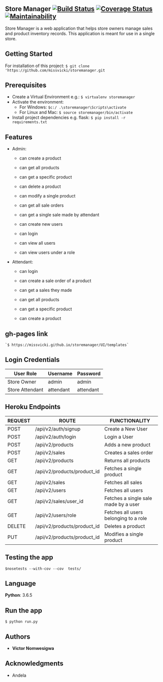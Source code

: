 ## Store Manager [![Build Status](https://travis-ci.org/missvicki/storemanager.svg?branch=feature)](https://travis-ci.org/missvicki/storemanager) [![Coverage Status](https://coveralls.io/repos/github/missvicki/storemanager/badge.svg?branch=feature)](https://coveralls.io/github/missvicki/storemanager?branch=feature) [![Maintainability](https://api.codeclimate.com/v1/badges/5ede6e059132e2e43860/maintainability)](https://codeclimate.com/github/missvicki/storemanager/maintainability)

Store Manager is a web application that helps store owners manage sales and product inventory records. This application is meant for use in a single store.    

## Getting Started

For installation of this project:  `$ git clone 'https://github.com/missvicki/storemanager.git`

## Prerequisites

* Create a Virtual Environment e.g.: `$ virtualenv storemanager`
* Activate the environment: 
    * For Windows: `$c:/ .\storemanager\Scripts\activate`
    * For Linux and Mac: `$ source storemanager/bin/activate`
* Install project dependencies e.g. flask: `$ pip install -r requirements.txt`

## Features

* Admin: 
    * can create a product
    * can get all products
    * can get a specific product 
    * can delete a product
    * can modify a single product

    * can get all sale orders
    * can get a single sale made by attendant

    * can create new users
    * can login
    * can view all users
    * can view users under a role


* Attendant:
    * can login

    * can create a sale order of a product
    * can get a sales they made

    * can get all products 
    * can get a specific product
    * can create a product

## gh-pages link 
    
    `$ https://missvicki.github.io/storemanager/UI/templates`

## Login Credentials

| User Role | Username | Password |
| ----------- | -------- | --------- |
| Store Owner | admin | admin |
| Store Attendant | attendant | attendant |

## Heroku Endpoints

| REQUEST | ROUTE | FUNCTIONALITY |
| ------- | ----- | ------------- |
| POST | /api/v2/auth/signup |Create a New User|
| POST | /api/v2/auth/login |Login a User|
| POST | /api/v2/products | Adds a new product |
| POST | /api/v2/sales | Creates a sales order |
| GET | /api/v2/products | Returns all products|
| GET | /api/v2/products/product_id | Fetches a single product |
| GET | /api/v2/sales | Fetches all sales |
| GET | /api/v2/users | Fetches all users |
| GET | /api/v2/sales/user_id | Fetches a single sale made by a user |
| GET | /api/v2/users/role | Fetches all users belonging to a role |
| DELETE | /api/v2/products/product_id | Deletes a product |
| PUT | /api/v2/products/product_id | Modifies a single product |

## Testing the app

`$nosetests --with-cov --cov  tests/`
  
## Language

**Python**: 3.6.5

## Run the app

`$ python run.py`

## Authors

* **Victor Nomwesigwa**

## Acknowledgments

* Andela
